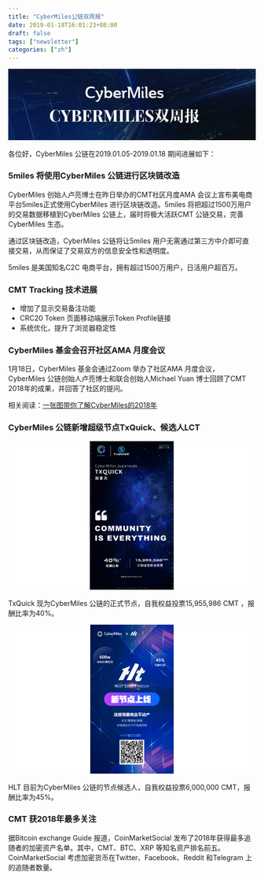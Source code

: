 ```yaml
---
title: "CyberMiles公链双周报"
date: 2019-01-18T16:01:23+08:00
draft: false
tags: ["newsletter"]
categories: ["zh"]
---
```


![](/images/20190118-newsletter-zh-01.jpg)

各位好，CyberMiles 公链在2019.01.05-2019.01.18 期间进展如下：

### 5miles 将使用CyberMiles 公链进行区块链改造

CyberMiles 创始人卢亮博士在昨日举办的CMT社区月度AMA 会议上宣布美电商平台5miles正式使用CyberMiles 进行区块链改造。5miles 将把超过1500万用户的交易数据移植到CyberMiles 公链上，届时将极大活跃CMT 公链交易，完善CyberMiles 生态。

通过区块链改造，CyberMiles 公链将让5miles 用户无需通过第三方中介即可直接交易，从而保证了交易双方的信息安全性和透明度。

5miles 是美国知名C2C 电商平台，拥有超过1500万用户，日活用户超百万。

### CMT Tracking 技术进展

* 增加了显示交易备注功能
* CRC20 Token 页面移动端展示Token Profile链接
* 系统优化，提升了浏览器稳定性

### CyberMiles 基金会召开社区AMA 月度会议

1月18日，CyberMiles 基金会通过Zoom 举办了社区AMA 月度会议，CyberMiles 公链创始人卢亮博士和联合创始人Michael Yuan 博士回顾了CMT 2018年的成果，并回答了社区的提问。

相关阅读：[一张图带你了解CyberMiles的2018年](/20190118-yearend-zh)

### CyberMiles 公链新增超级节点TxQuick、候选人LCT

![](/images/20190118-newsletter-zh-02.jpg)

TxQuick 现为CyberMiles 公链的正式节点，自我权益投票15,955,986 CMT ，报酬比率为40%。

![](/images/20190118-newsletter-zh-03.png)

HLT 目前为CyberMiles 公链的节点候选人，自我权益投票6,000,000 CMT，报酬比率为45%。

### CMT 获2018年最多关注

据Bitcoin exchange Guide 报道，CoinMarketSocial 发布了2018年获得最多追随者的加密资产名单。其中，CMT、BTC、XRP 等知名资产排名前五。CoinMarketSocial 考虑加密货币在Twitter、Facebook、Reddit 和Telegram 上的追随者数量。


